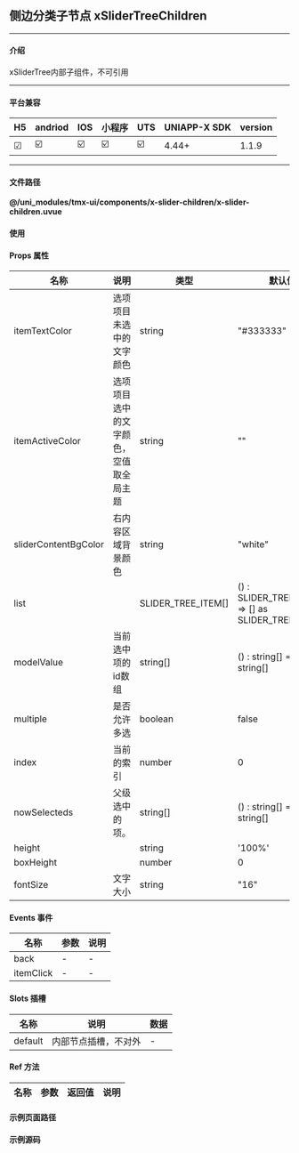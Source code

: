 
## 侧边分类子节点 xSliderTreeChildren

***

#### 介绍

xSliderTree内部子组件，不可引用

***

#### 平台兼容

| H5 | andriod | IOS | 小程序 | UTS | UNIAPP-X SDK | version |
| --- | --- | --- | --- | --- | --- | --- |
| ☑ | ☑️ | ☑️ | ☑️ | ☑️ | 4.44+ | 1.1.9 |

***

#### 文件路径

**@/uni_modules/tmx-ui/components/x-slider-children/x-slider-children.uvue**

#### 使用

<x-slider-children></x-slider-children>

#### Props 属性

| 名称 | 说明 | 类型 | 默认值 |
| ------ | ---- | ---- | ---- |
| itemTextColor | 选项项目未选中的文字颜色 | string | "#333333" |
| itemActiveColor | 选项项目选中的文字颜色，空值取全局主题 | string | "" |
| sliderContentBgColor | 右内容区域背景颜色 | string | "white" |
| list |  | SLIDER_TREE_ITEM[] | () : SLIDER_TREE_ITEM[] => [] as SLIDER_TREE_ITEM[] |
| modelValue | 当前选中项的id数组 | string[] | () : string[] => [] as string[] |
| multiple | 是否允许多选 | boolean | false |
| index | 当前的索引 | number | 0 |
| nowSelecteds | 父级选中的项。 | string[] | () : string[] => [] as string[] |
| height |  | string | '100%' |
| boxHeight |  | number | 0 |
| fontSize | 文字大小 | string | "16" |



#### Events 事件

| 名称 | 参数 | 说明 |
| ------ | ---- | ---- |
| back | - | - |
| itemClick | - | - |


#### Slots 插槽

| 名称 | 说明 | 数据 |
| ------ | ---- | ---- |
| default | 内部节点插槽，不对外 | - |


#### Ref 方法

| 名称 | 参数 | 返回值 | 说明 |
| ------ | ---- | ---- | ---- |


#### 示例页面路径



#### 示例源码


		
